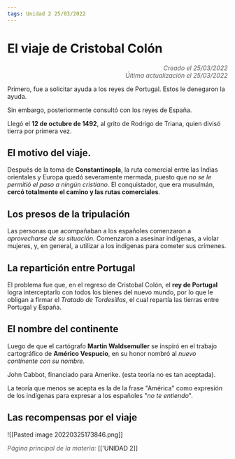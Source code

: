 ```yaml
---
tags: Unidad 2 25/03/2022
---
```


# El viaje de Cristobal Colón
<div style="text-align: right; opacity: 0.7; font-style: italic;">Creado el 25/03/2022</div>
<div style="text-align: right; opacity: 0.7; font-style: italic;">Última actualización el 25/03/2022</div>

Primero, fue a solicitar ayuda a los reyes de Portugal. Estos le denegaron la ayuda.

Sin embargo, posteriormente consultó con los reyes de España.

Llegó el **12 de octubre de 1492**, al grito de Rodrigo de Triana, quien divisó tierra por primera vez.

## El motivo del viaje.

Después de la toma de **Constantinopla**, la ruta comercial entre las Indias orientales y Europa quedó severamente mermada, puesto que *no se le permitió el paso a ningún cristiano*. El conquistador, que era musulmán, **cercó totalmente el camino y las rutas comerciales**.

## Los presos de la tripulación

Las personas que acompañaban a los españoles comenzaron a *aprovecharse de su situación*. Comenzaron a asesinar indígenas, a violar mujeres, y, en general, a utilizar a los indígenas para cometer sus crímenes.

## La repartición entre Portugal

El problema fue que, en el regreso de Cristobal Colón, el **rey de Portugal** logra interceptarlo con todos los bienes del nuevo mundo, por lo que le obligan a firmar el *Tratado de Tordesillas*, el cual repartía las tierras entre Portugal y España.

## El nombre del continente

Luego de que el cartógrafo **Martin Waldsemuller** se inspiró en el trabajo cartográfico de **Américo Vespucio**, en su honor nombró al *nuevo continente con su nombre.*

John Cabbot, financiado para Amerike. (esta teoría no es tan aceptada).

La teoría que menos se acepta es la de la frase "América" como expresión de los indígenas para expresar a los españoles "*no te entiendo*". 

## Las recompensas por el viaje

![[Pasted image 20220325173846.png]]

<span style="opacity: 0.7; font-style: italic;">Página principal de la materia:</span> [['UNIDAD 2]]